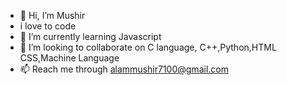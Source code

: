 - 👋 Hi, I’m Mushir
-   i love to code
- 🌱 I’m currently learning Javascript 
- 💞️ I’m looking to collaborate on C language, C++,Python,HTML CSS,Machine Language 
- 📫 Reach me through alammushir7100@gmail.com

<!---
mushir2004/mushir2004 is a ✨ special ✨ repository because its `README.md` (this file) appears on your GitHub profile.
You can click the Preview link to take a look at your changes.
--->
